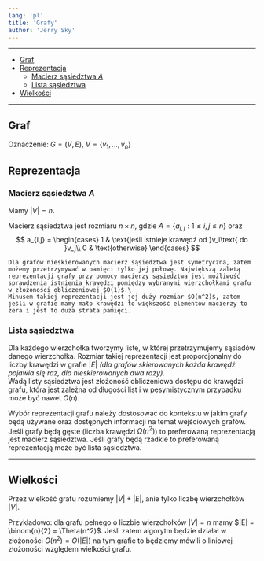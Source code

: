 ```yaml
---
lang: 'pl'
title: 'Grafy'
author: 'Jerry Sky'
---
```


---

- [Graf](#graf)
- [Reprezentacja](#reprezentacja)
    - [Macierz sąsiedztwa $A$](#macierz-sąsiedztwa-a)
    - [Lista sąsiedztwa](#lista-sąsiedztwa)
- [Wielkości](#wielkości)

---

## Graf

Oznaczenie: $G = (V,E)$, $V = \{v_1, \dots, v_n\}$

## Reprezentacja

### Macierz sąsiedztwa $A$

Mamy $|V| = n$.

Macierz sąsiedztwa jest rozmiaru $n\times n$, gdzie $A = \{a_{i,j}: 1\le i,j\le n\}$ oraz
    $$
    a_{i,j} =
    \begin{cases}
      1 & \text{jeśli istnieje krawędź od }v_i\text{ do }v_j\\
      0 & \text{otherwise}
    \end{cases}
    $$

    Dla grafów nieskierowanych macierz sąsiedztwa jest symetryczna, zatem możemy przetrzymywać w pamięci tylko jej połowę. Największą zaletą reprezentacji grafy przy pomocy macierzy sąsiedztwa jest możliwość sprawdzenia istnienia krawędzi pomiędzy wybranymi wierzchołkami grafu w złożoności obliczeniowej $O(1)$.\
    Minusem takiej reprezentacji jest jej duży rozmiar $O(n^2)$, zatem jeśli w grafie mamy mało krawędzi to większość elementów macierzy to zera i jest to duża strata pamięci.

### Lista sąsiedztwa

Dla każdego wierzchołka tworzymy listę, w której przetrzymujemy sąsiadów danego wierzchołka. Rozmiar takiej reprezentacji jest proporcjonalny do liczby krawędzi w grafie $|E|$ *(dla grafów skierowanych każda krawędź pojawia się raz, dla nieskierowanych dwa razy)*.\
Wadą listy sąsiedztwa jest złożoność obliczeniowa dostępu do krawędzi grafu, która jest zależna od długości list i w pesymistycznym przypadku może być nawet $O(n)$.

Wybór reprezentacji grafu należy dostosować do kontekstu w jakim grafy będą używane oraz dostępnych informacji na temat wejściowych grafów.\
Jeśli grafy będą gęste (liczba krawędzi $\Omega(n^2)$) to preferowaną reprezentacją jest macierz sąsiedztwa. Jeśli grafy będą rzadkie to preferowaną reprezentacją może być lista sąsiedztwa.

---

## Wielkości

Przez wielkość grafu rozumiemy $|V| + |E|$, anie tylko liczbę wierzchołków $|V|$.

Przykładowo: dla grafu pełnego o liczbie wierzchołków $|V| = n$ mamy $|E| = \binom{n}{2} = \Theta(n^2)$. Jeśli zatem algorytm będzie działał w złożoności $O(n^2) = O(|E|)$ na tym grafie to będziemy mówili o liniowej złożoności względem wielkości grafu.

